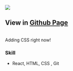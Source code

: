 [<img src="https://user-images.githubusercontent.com/99692392/195756524-20477d33-58ca-4d57-ba7f-148c14ff51eb.png"/>](https://HoyeonM.github.io/movie-web-service-react)

## **View in [Github Page](https://HoyeonM.github.io/movie-web-service-react)**
<br>
Adding CSS right now!


### Skill
- React, HTML, CSS , Git
